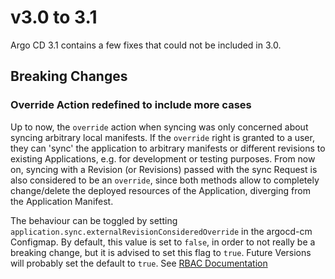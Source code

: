 # v3.0 to 3.1

Argo CD 3.1 contains a few fixes that could not be included in 3.0.


## Breaking Changes

### Override Action redefined to include more cases
Up to now, the `override` action when syncing was only concerned about syncing arbitrary local manifests. If the `override` right is granted to a user, they can 'sync' the application to arbitrary manifests or different revisions to existing Applications, e.g. for development or testing purposes. 
From now on, syncing with a Revision (or Revisions) passed with the sync Request is also considered to be an `override`, since both methods allow to completely change/delete the deployed resources of the Application, diverging from the Application Manifest. 

The behaviour can be toggled by setting `application.sync.externalRevisionConsideredOverride` in the argocd-cm Configmap.
By default, this value is set to `false`, in order to not really be a breaking change, but it is advised to set this flag to `true`.
Future Versions will probably set the default to `true`. See [RBAC Documentation](../rbac.md#the-override-action)